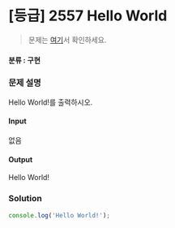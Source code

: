 # [등급] 2557 Hello World

> 문제는 [여기](https://www.acmicpc.net/problem/2557)서 확인하세요.

#### 분류 : 구현

### 문제 설명

<p>	Hello World!를 출력하시오.</p>

#### Input

<p>없음</p>

#### Output

<p>	Hello World!</p>

### Solution

```javascript
console.log('Hello World!');

```